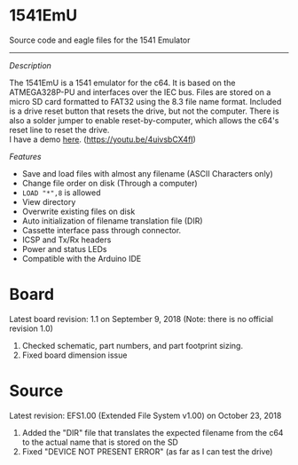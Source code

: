 # 1541EmU
Source code and eagle files for the 1541 Emulator
<hr>

 _Description_
 
  The 1541EmU is a 1541 emulator for the c64. It is based on the ATMEGA328P-PU and interfaces over the IEC bus. Files are stored on a micro SD card formatted to FAT32 using the 8.3 file name format. Included is a drive reset button that resets the drive, but not the computer. There is also a solder jumper to enable reset-by-computer, which allows the c64's reset line to reset the drive.
 <br> 
 I have a demo <a href="https://youtu.be/4uivsbCX4fI">here</a>. (https://youtu.be/4uivsbCX4fI)
  
 _Features_
 
  * Save and load files with almost any filename (ASCII Characters only)
  * Change file order on disk (Through a computer)
  * <code>LOAD "*",8</code> is allowed
  * View directory
  * Overwrite existing files on disk
  * Auto initialization of filename translation file (DIR)
  * Cassette interface pass through connector.
  * ICSP and Tx/Rx headers
  * Power and status LEDs
  * Compatible with the Arduino IDE
  
  
# Board
Latest board revision: 1.1 on September 9, 2018
  (Note: there is no official revision 1.0)
  
  1) Checked schematic, part numbers, and part footprint sizing.
  2) Fixed board dimension issue
  
# Source
Latest revision: EFS1.00 (Extended File System v1.00) on October 23, 2018
  
  1) Added the "DIR" file that translates the expected filename from the c64 to the actual name that is stored on the SD
  2) Fixed "DEVICE NOT PRESENT ERROR" (as far as I can test the drive)
  
  
  
